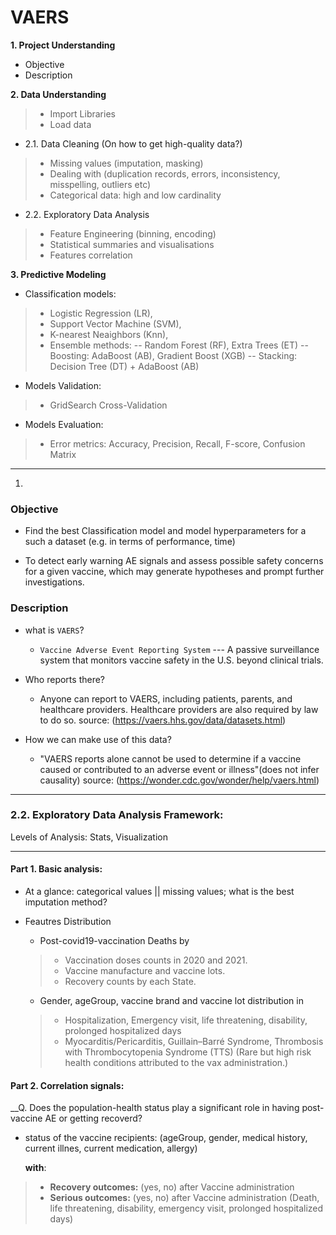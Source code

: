 # VAERS
__1. Project Understanding__ 
- Objective
- Description

__2. Data Understanding__ 
> - Import Libraries
> - Load data

- 2.1. Data Cleaning (On how to get high-quality data?) 
> - Missing values (imputation, masking)
> - Dealing with (duplication records, errors, inconsistency, misspelling, outliers etc)
> - Categorical data: high and low cardinality

- 2.2. Exploratory Data Analysis
> - Feature Engineering (binning, encoding)
> - Statistical summaries and visualisations
> - Features correlation

__3. Predictive Modeling__ 
 - Classification models: 
  > - Logistic Regression (LR), 
  > - Support Vector Machine (SVM), 
  > - K-nearest Neaighbors (Knn), 
  > - Ensemble methods: 
           -- Random Forest (RF), Extra Trees (ET) 
           -- Boosting: AdaBoost (AB), Gradient Boost (XGB)
           -- Stacking: Decision Tree (DT) + AdaBoost (AB)

- Models Validation:
 > - GridSearch Cross-Validation
 
- Models Evaluation:
 > - Error metrics: Accuracy, Precision, Recall, F-score, Confusion Matrix

-----------------------------------------------------------------------------------------------------------------------
1.
### Objective
- Find the best Classification model and model hyperparameters for a such a dataset (e.g. in terms of performance, time)

- To detect early warning AE signals and assess possible safety concerns for a given vaccine, which may generate hypotheses and prompt further investigations.

### Description
- what is `VAERS`?
  - `Vaccine Adverse Event Reporting System` --- A passive surveillance system that monitors vaccine safety in the U.S. beyond       clinical trials.

- Who reports there? 
  - Anyone can report to VAERS, including patients, parents, and healthcare providers. Healthcare providers are also required       by law to do so. source: (https://vaers.hhs.gov/data/datasets.html)

- How we can make use of this data?
  - "VAERS reports alone cannot be used to determine if a vaccine caused or contributed to an adverse event or illness"(does       not infer causality) source: (https://wonder.cdc.gov/wonder/help/vaers.html)
  
------------------------------------------------

### 2.2. __Exploratory Data Analysis Framework:__ 

Levels of Analysis: Stats, Visualization

-----

#### Part 1. Basic analysis: 
 
- At a glance: categorical values || missing values; what is the best imputation method?

- Feautres Distribution

   - Post-covid19-vaccination Deaths by
   
    > - Vaccination doses counts in 2020 and 2021. 
    > - Vaccine manufacture and vaccine lots. 
    > - Recovery counts by each State. 

   
   - Gender, ageGroup, vaccine brand and vaccine lot distribution in 
   
    > - Hospitalization, Emergency visit, life threatening, disability, prolonged hospitalized days
    > - Myocarditis/Pericarditis, Guillain–Barré Syndrome, Thrombosis with Thrombocytopenia Syndrome (TTS) 
        (Rare but high risk health conditions attributed to the vax administration.)    


####  Part 2. Correlation signals: 

__Q. Does the population-health status play a significant role in having post-vaccine AE or getting recoverd?

   - status of the vaccine recipients:
     (ageGroup, gender, medical history, current illnes, current medication, allergy)
     
     __with__:

   > - __Recovery outcomes:__ (yes, no) after Vaccine administration
   > - __Serious outcomes:__ (yes, no) after Vaccine administration
        (Death, life threatening, disability, emergency visit, prolonged hospitalized days)

